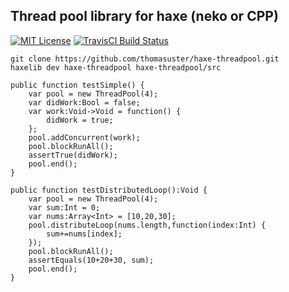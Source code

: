 ## Thread pool library for haxe (neko or CPP)

[![MIT License](https://img.shields.io/badge/license-MIT-blue.svg?style=flat)](LICENSE.md)
[![TravisCI Build Status](https://travis-ci.org/thomasuster/haxe-threadpool.svg?branch=master)](https://travis-ci.org/thomasuster/haxe-threadpool)

```
git clone https://github.com/thomasuster/haxe-threadpool.git
haxelib dev haxe-threadpool haxe-threadpool/src
```
```
public function testSimple() {
    var pool = new ThreadPool(4);
    var didWork:Bool = false;
    var work:Void->Void = function() {
        didWork = true;
    };
    pool.addConcurrent(work);
    pool.blockRunAll();
    assertTrue(didWork);
    pool.end();
}
```
```
public function testDistributedLoop():Void {
    var pool = new ThreadPool(4);
    var sum:Int = 0;
    var nums:Array<Int> = [10,20,30];
    pool.distributeLoop(nums.length,function(index:Int) {
        sum+=nums[index];
    });
    pool.blockRunAll();
    assertEquals(10+20+30, sum);
    pool.end();
}
```